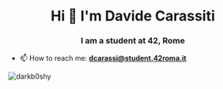 <h1 align="center">Hi 👋 I'm Davide Carassiti</h1>
<h3 align="center">I am a student at 42, Rome</h3>

- 📫 How to reach me: **dcarassi@student.42roma.it**

<p align="left"> <img src="https://komarev.com/ghpvc/?username=darkb0shy&label=Profile%20views&color=0e75b6&style=flat" alt="darkb0shy" /> </p>
